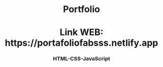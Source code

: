 <h1 align="center">Portfolio</h1>
<h1 align="center">Link WEB: https://portafoliofabsss.netlify.app</h1>
<h3 align="center">HTML-CSS-JavaScript</h3>
